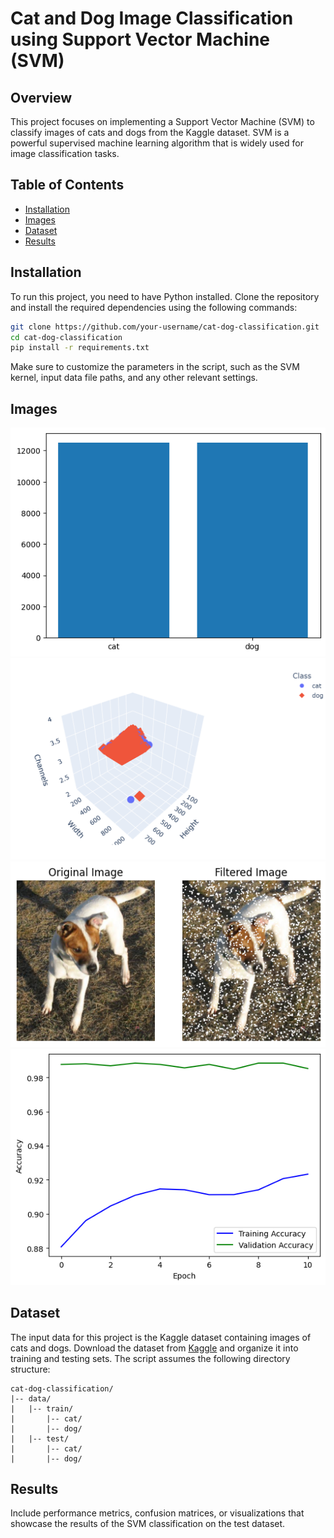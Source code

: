 # Cat and Dog Image Classification using Support Vector Machine (SVM)

## Overview

This project focuses on implementing a Support Vector Machine (SVM) to classify images of cats and dogs from the Kaggle dataset. SVM is a powerful supervised machine learning algorithm that is widely used for image classification tasks.

## Table of Contents

- [Installation](#installation)
- [Images](#images)
- [Dataset](#dataset)
- [Results](#results)

## Installation

To run this project, you need to have Python installed. Clone the repository and install the required dependencies using the following commands:

```bash
git clone https://github.com/your-username/cat-dog-classification.git
cd cat-dog-classification
pip install -r requirements.txt
```


Make sure to customize the parameters in the script, such as the SVM kernel, input data file paths, and any other relevant settings.

## Images

![Image-1](https://github.com/arijit258/PRODIGY_ML_03/blob/main/image-1.png)
![Image-2](https://github.com/arijit258/PRODIGY_ML_03/blob/main/image-2.png)
![Image-3](https://github.com/arijit258/PRODIGY_ML_03/blob/main/image-3.png)
![Image-4](https://github.com/arijit258/PRODIGY_ML_03/blob/main/image-4.png)


## Dataset

The input data for this project is the Kaggle dataset containing images of cats and dogs. Download the dataset from [Kaggle](https://www.kaggle.com/c/dogs-vs-cats) and organize it into training and testing sets. The script assumes the following directory structure:

```
cat-dog-classification/
|-- data/
|   |-- train/
|       |-- cat/
|       |-- dog/
|   |-- test/
|       |-- cat/
|       |-- dog/
```


## Results

Include performance metrics, confusion matrices, or visualizations that showcase the results of the SVM classification on the test dataset.
